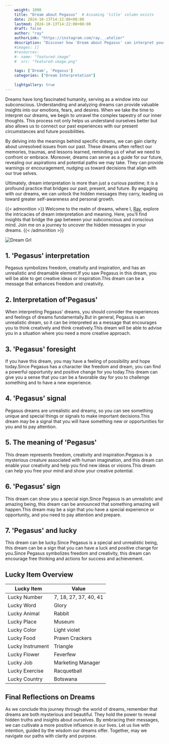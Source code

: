 ```yaml
---
    weight: 1090
    title: "Dream about Pegasus"  # Assuming 'title' column exists
    date: 2024-10-13T14:22:00+08:00
    lastmod: 2024-10-13T14:22:00+08:00
    draft: false
    author: "ray"
    authorLink: "https://instagram.com/ray._.atelier"
    description: "Discover how 'Dream about Pegasus' can interpret your future and uncover its significant meanings in your life."
    #images: []
    #resources:
    #- name: "featured-image"
    #  src: "featured-image.png"
    
    tags: ['Dream', 'Pegasus']
    categories: ["Dream Interpretation"]
    
    lightgallery: true
---
```

    
Dreams have long fascinated humanity, serving as a window into our subconscious. Understanding and analyzing dreams can provide valuable insights into our emotions, fears, and desires. When we take the time to interpret our dreams, we begin to unravel the complex tapestry of our inner thoughts. This process not only helps us understand ourselves better but also allows us to connect our past experiences with our present circumstances and future possibilities.

By delving into the meanings behind specific dreams, we can gain clarity about unresolved issues from our past. These dreams often reflect our memories, traumas, and lessons learned, reminding us of what we need to confront or embrace. Moreover, dreams can serve as a guide for our future, revealing our aspirations and potential paths we may take. They can provide warnings or encouragement, nudging us toward decisions that align with our true selves.

Ultimately, dream interpretation is more than just a curious pastime; it is a profound practice that bridges our past, present, and future. By engaging with our dreams, we can unlock the hidden messages they carry, leading us toward greater self-awareness and personal growth.

{{< admonition >}}
Welcome to the realm of dreams, where I, [Ray](https://instagram.com/ray._.atelier), explore the intricacies of dream interpretation and meaning. Here, you’ll find insights that bridge the gap between your subconscious and conscious mind. Join me on a journey to uncover the hidden messages in your dreams.
{{< /admonition >}}

![Dream Grl](https://cdn.pixabay.com/photo/2017/11/02/03/35/gothic-2910057_1280.jpg "Dream Grl")

## 1. 'Pegasus' interpretation
Pegasus symbolizes freedom, creativity and inspiration, and has an unrealistic and dreamable element.If you saw Pegasus in this dream, you will be able to get creative ideas or inspiration.This dream can be a message that enhances freedom and creativity.

## 2. Interpretation of'Pegasus'
When interpreting Pegasus' dreams, you should consider the experiences and feelings of dreams fundamentally.But in general, Pegasus is an unrealistic dream, so it can be interpreted as a message that encourages you to think creatively and think creatively.This dream will be able to advise you in a situation where you need a more creative approach.

## 3. 'Pegasus' foresight
If you have this dream, you may have a feeling of possibility and hope today.Since Pegasus has a character like freedom and dream, you can find a powerful opportunity and positive change for you today.This dream can give you a sense that you can be a favorable day for you to challenge something and to have a new experience.

## 4. 'Pegasus' signal
Pegasus dreams are unrealistic and dreamy, so you can see something unique and special things or signals to make important decisions.This dream may be a signal that you will have something new or opportunities for you and to pay attention.

## 5. The meaning of 'Pegasus'
This dream represents freedom, creativity and inspiration.Pegasus is a mysterious creature associated with human imagination, and this dream can enable your creativity and help you find new ideas or visions.This dream can help you free your mind and show your creative potential.

## 6. 'Pegasus' sign
This dream can show you a special sign.Since Pegasus is an unrealistic and amazing being, this dream can be announced that something amazing will happen.This dream may be a sign that you have a special experience or opportunity, and you need to pay attention and prepare.

## 7. 'Pegasus' and lucky
This dream can be lucky.Since Pegasus is a special and unrealistic being, this dream can be a sign that you can have a luck and positive change for you.Since Pegasus symbolizes freedom and creativity, this dream can encourage free thinking and actions for success and achievement.

## Lucky Item Overview
| Lucky Item          | Value              |
|---------------|--------------------|
| Lucky Number        | 7, 18, 27, 37, 40, 41  |
| Lucky Word          | Glory |
| Lucky Animal        | Rabbit |
| Lucky Place         | Museum     |
| Lucky Color         | Light violet     |
| Lucky Food          | Prawn Crackers      |
| Lucky Instrument    | Triangle |
| Lucky Flower        | Feverfew    |
| Lucky Job           | Marketing Manager       |
| Lucky Exercise      | Racquetball  |
| Lucky Country       | Botswana    |


##  Final Reflections on Dreams

As we conclude this journey through the world of dreams, remember that dreams are both mysterious and beautiful. They hold the power to reveal hidden truths and insights about ourselves. By embracing their messages, we can cultivate a more positive influence in our lives. Let us live with intention, guided by the wisdom our dreams offer. Together, may we navigate our paths with clarity and purpose.
